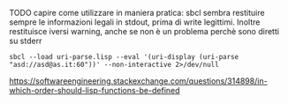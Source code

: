 
TODO
capire come utilizzare in maniera pratica:
sbcl sembra restituire sempre le informazioni legali in stdout, prima di write legittimi.
Inoltre restituisce iversi warning, anche se non è un problema perchè sono diretti su stderr

    sbcl --load uri-parse.lisp --eval '(uri-display (uri-parse "asd://asd@as.it:60"))' --non-interactive 2>/dev/null

https://softwareengineering.stackexchange.com/questions/314898/in-which-order-should-lisp-functions-be-defined
